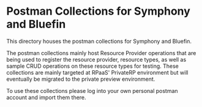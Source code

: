 # Postman Collections for Symphony and Bluefin
This directory houses the postman collections for Symphony and Bluefin.

The postman collections mainly host Resource Provider operations that are being used to register the resource provider, resource types, as well as sample CRUD operations on these resource types for testing. These collections are mainly targeted at RPaaS' PrivateRP environment but will eventually be migrated to the private preview environment.

To use these collections please log into your own personal postman account and import them there. 